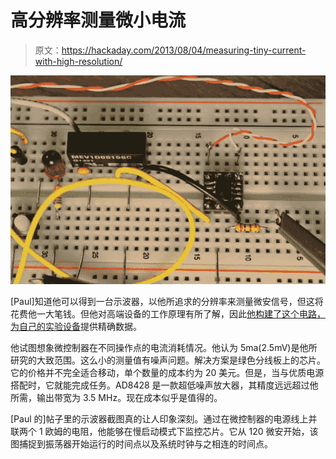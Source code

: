 # 高分辨率测量微小电流

> 原文：<https://hackaday.com/2013/08/04/measuring-tiny-current-with-high-resolution/>

![measuring-microamps-at-3MHz](img/0367c99740ac74dce2d152880ac4e36d.png)

[Paul]知道他可以得到一台示波器，以他所追求的分辨率来测量微安信号，但这将花费他一大笔钱。但他对高端设备的工作原理有所了解，因此[他构建了这个电路，为自己的实验设备](http://www.dorkbotpdx.org/blog/paul/measuring_microamps_milliamps_at_3_mhz_bandwidth)提供精确数据。

他试图想象微控制器在不同操作点的电流消耗情况。他认为 5ma(2.5mV)是他所研究的大致范围。这么小的测量值有噪声问题。解决方案是绿色分线板上的芯片。它的价格并不完全适合移动，单个数量的成本约为 20 美元。但是，当与优质电源搭配时，它就能完成任务。AD8428 是一款超低噪声放大器，其精度远远超过他所需，输出带宽为 3.5 MHz。现在成本似乎是值得的。

[Paul 的]帖子里的示波器截图真的让人印象深刻。通过在微控制器的电源线上并联两个 1 欧姆的电阻，他能够在慢启动模式下监控芯片。它从 120 微安开始，该图捕捉到振荡器开始运行的时间点以及系统时钟与之相连的时间点。
